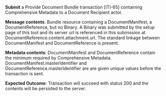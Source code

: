 **Submit** a Provide Document Bundle transaction [ITI-65] containing Comprehensive Metadata to a Document Recipient
actor.

**Message contents**: Bundle resource containing a DocumentManifest, a DocumentReference, but no Binary. 
A Binary was submitted by the setup page of this tool and its server url is referenced in this submission at
DocumentReference.content.attachment.url.
The standard linkage between DocumentManifest and DocumentReference is present.

**Metadata contents**: DocumentManifest and DocumentReference contain the minimum required by Comprehensive
 Metadata.   DocumentManifest.masterIdentifier and
DocumentReference.masterIdentifier are are given unique values before the transaction is sent.

**Expected Outcome**: Transaction will succeed with status 200 and the contents will be persisted to the server.
